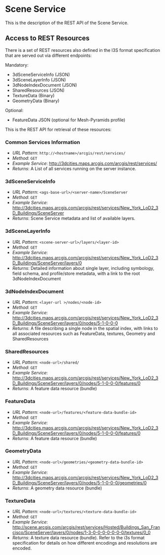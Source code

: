 # Scene Service

This is the description of the REST API of the Scene Service.

## Access to REST Resources

There is a set of REST resources also defined in the I3S format specification that are served out via different endpoints:

Mandatory:

- 3dSceneServiceInfo (JSON)
- 3dSceneLayerInfo (JSON)
- 3dNodeIndexDocument (JSON)
- SharedResources (JSON)
- TextureData (Binary)
- GeometryData (Binary)

Optional:

- FeatureData JSON (optional for Mesh-Pyramids profile)

This is the REST API for retrieval of these resources:

### Common Services Information

- *URL Pattern*: ```http://<hostname>/arcgis/rest/services/```
- *Method*: ```GET```
- *Example Service*: <a href="http://tiles.arcgis.com/tiles/z2tnIkrLQ2BRzr6P/arcgis/rest/services/">http://3dcities.maps.arcgis.com/arcgis/rest/services/</a>
- *Returns*: A List of all services running on the server instance.

### 3dSceneServiceInfo

- *URL Pattern*: ```<ags-base-url>/<server-name>/SceneServer```
- *Method*: ```GET```
- *Example Service*: <a href="http://tiles.arcgis.com/tiles/z2tnIkrLQ2BRzr6P/arcgis/rest/services/New_York_LoD2_3D_Buildings/SceneServer">http://3dcities.maps.arcgis.com/arcgis/rest/services/New_York_LoD2_3D_Buildings/SceneServer</a>
- *Returns*: Scene Service metadata and list of available layers.


### 3dSceneLayerInfo

- *URL Pattern*: ```<scene-server-url>/layers/<layer-id>```
- *Method*: ```GET```
- *Example Service*: <a href="http://tiles.arcgis.com/tiles/z2tnIkrLQ2BRzr6P/arcgis/rest/services/New_York_LoD2_3D_Buildings/SceneServer/layers/0">http://3dcities.maps.arcgis.com/arcgis/rest/services/New_York_LoD2_3D_Buildings/SceneServer/layers/0</a>
- *Returns*: Detailed information about single layer, including symbology, field schema, and profile/store metadata, with a link to the root 3dNodeIndexDocument

### 3dNodeIndexDocument

- *URL Pattern*: ```<layer-url >/nodes/<node-id>```
- *Method*: ```GET```
- *Example Service*: <a href="http://tiles.arcgis.com/tiles/z2tnIkrLQ2BRzr6P/arcgis/rest/services/New_York_LoD2_3D_Buildings/SceneServer/layers/0/nodes/5-1-0-0-0">http://3dcities.maps.arcgis.com/arcgis/rest/services/New_York_LoD2_3D_Buildings/SceneServer/layers/0/nodes/5-1-0-0-0</a>
- *Returns*: A file describing a single node in the spatial index, with links to all associated resources such as FeatureData, textures, Geometry and SharedResources

### SharedResources

- *URL Pattern*: ```<node-url>/shared/```
- *Method*: ```GET```
- *Example Service*: <a href="http://tiles.arcgis.com/tiles/z2tnIkrLQ2BRzr6P/arcgis/rest/services/New_York_LoD2_3D_Buildings/SceneServer/layers/0/nodes/5-1-0-0-0/features/0">http://3dcities.maps.arcgis.com/arcgis/rest/services/New_York_LoD2_3D_Buildings/SceneServer/layers/0/nodes/5-1-0-0-0/features/0</a>
- *Returns*: A feature data resource (bundle)

### FeatureData

- *URL Pattern*: ```<node-url>/features/<feature-data-bundle-id>```
- *Method*: ```GET```
- *Example Service*: <a href="http://tiles.arcgis.com/tiles/z2tnIkrLQ2BRzr6P/arcgis/rest/services/New_York_LoD2_3D_Buildings/SceneServer/layers/0/nodes/5-1-0-0-0/features/0">http://3dcities.maps.arcgis.com/arcgis/rest/services/New_York_LoD2_3D_Buildings/SceneServer/layers/0/nodes/5-1-0-0-0/features/0</a>
- *Returns*: A feature data resource (bundle)

### GeometryData

- *URL Pattern*: ```<node-url>/geometries/<geometry-data-bundle-id>```
- *Method*: ```GET```
- *Example Service*: <a href="http://tiles.arcgis.com/tiles/z2tnIkrLQ2BRzr6P/arcgis/rest/services/New_York_LoD2_3D_Buildings/SceneServer/layers/0/nodes/5-1-0-0-0/geometries/0">http://3dcities.maps.arcgis.com/arcgis/rest/services/New_York_LoD2_3D_Buildings/SceneServer/layers/0/nodes/5-1-0-0-0/geometries/0</a>
- *Returns*: A geometry data resource (bundle)

### TextureData

- *URL Pattern*: ```<node-url>/textures/<texture-data-bundle-id>```
- *Method*: ```GET```
- *Example Service*: <a href="http://scene.arcgis.com/arcgis/rest/services/Hosted/Buildings_San_Francisco/SceneServer/layers/0/nodes/1-3-0-0-0-0-0-0-0/textures/0_0">http://scene.arcgis.com/arcgis/rest/services/Hosted/Buildings_San_Francisco/SceneServer/layers/0/nodes/1-3-0-0-0-0-0-0-0/textures/0_0</a>
- *Returns*: A texture data resource (bundle). Refer to the i3s format specification for details on how different encodings and resolutions are encoded.

